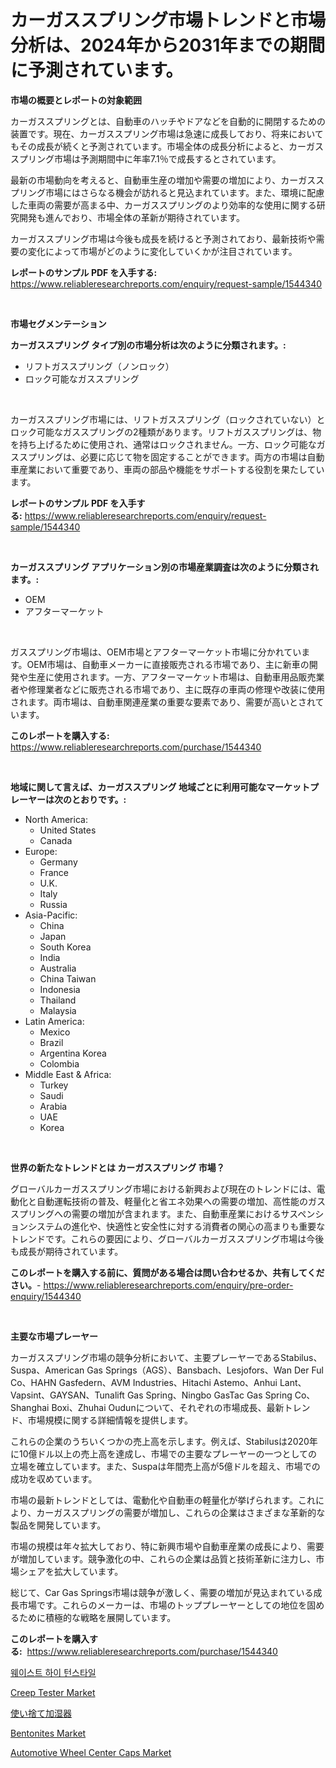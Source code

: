 <p><h1>カーガススプリング市場トレンドと市場分析は、2024年から2031年までの期間に予測されています。</h1></p><p><strong>市場の概要とレポートの対象範囲</strong></p>
<p><p>カーガススプリングとは、自動車のハッチやドアなどを自動的に開閉するための装置です。現在、カーガススプリング市場は急速に成長しており、将来においてもその成長が続くと予測されています。市場全体の成長分析によると、カーガススプリング市場は予測期間中に年率7.1％で成長するとされています。</p><p>最新の市場動向を考えると、自動車生産の増加や需要の増加により、カーガススプリング市場にはさらなる機会が訪れると見込まれています。また、環境に配慮した車両の需要が高まる中、カーガススプリングのより効率的な使用に関する研究開発も進んでおり、市場全体の革新が期待されています。</p><p>カーガススプリング市場は今後も成長を続けると予測されており、最新技術や需要の変化によって市場がどのように変化していくかが注目されています。</p></p>
<p><strong>レポートのサンプル PDF を入手する:</strong> <a href="https://www.reliableresearchreports.com/enquiry/request-sample/1544340">https://www.reliableresearchreports.com/enquiry/request-sample/1544340</a></p>
<p>&nbsp;</p>
<p><strong>市場セグメンテーション</strong></p>
<p><strong>カーガススプリング タイプ別の市場分析は次のように分類されます。:</strong></p>
<p><ul><li>リフトガススプリング（ノンロック）</li><li>ロック可能なガススプリング</li></ul></p>
<p>&nbsp;</p>
<p><p>カーガススプリング市場には、リフトガススプリング（ロックされていない）とロック可能なガススプリングの2種類があります。リフトガススプリングは、物を持ち上げるために使用され、通常はロックされません。一方、ロック可能なガススプリングは、必要に応じて物を固定することができます。両方の市場は自動車産業において重要であり、車両の部品や機能をサポートする役割を果たしています。</p></p>
<p><strong>レポートのサンプル PDF を入手する:</strong>&nbsp;<a href="https://www.reliableresearchreports.com/enquiry/request-sample/1544340">https://www.reliableresearchreports.com/enquiry/request-sample/1544340</a></p>
<p>&nbsp;</p>
<p><strong> カーガススプリング アプリケーション別の市場産業調査は次のように分類されます。:</strong></p>
<p><ul><li>OEM</li><li>アフターマーケット</li></ul></p>
<p>&nbsp;</p>
<p><p>ガススプリング市場は、OEM市場とアフターマーケット市場に分かれています。OEM市場は、自動車メーカーに直接販売される市場であり、主に新車の開発や生産に使用されます。一方、アフターマーケット市場は、自動車用品販売業者や修理業者などに販売される市場であり、主に既存の車両の修理や改装に使用されます。両市場は、自動車関連産業の重要な要素であり、需要が高いとされています。</p></p>
<p><strong>このレポートを購入する:</strong>&nbsp; <a href="https://www.reliableresearchreports.com/purchase/1544340">https://www.reliableresearchreports.com/purchase/1544340</a></p>
<p>&nbsp;</p>
<p><strong>地域に関して言えば、カーガススプリング 地域ごとに利用可能なマーケットプレーヤーは次のとおりです。:</strong></p>
<p><ul>
    <li>
        North America:
        <ul>
            <li>United States</li>
            <li>Canada</li>
        </ul>
    </li>
    <li>
        Europe:
        <ul>
            <li>Germany</li>
            <li>France</li>
            <li>U.K.</li>
            <li>Italy</li>
            <li>Russia</li>
        </ul>
    </li>
    <li>
        Asia-Pacific:
        <ul>
            <li>China</li>
            <li>Japan</li>
            <li>South Korea</li>
            <li>India</li>
            <li>Australia</li>
            <li>China Taiwan</li>
            <li>Indonesia</li>
            <li>Thailand</li>
            <li>Malaysia</li>
        </ul>
    </li>
    <li>
        Latin America:
        <ul>
            <li>Mexico</li>
            <li>Brazil</li>
            <li>Argentina Korea</li>
            <li>Colombia</li>
        </ul>
    </li>
    <li>
        Middle East & Africa:
        <ul>
            <li>Turkey</li>
            <li>Saudi</li>
            <li>Arabia</li>
            <li>UAE</li>
            <li>Korea</li>
        </ul>
    </li>
    </ul></p>
<p>&nbsp;</p>
<p><strong>世界の新たなトレンドとは カーガススプリング 市場？</strong></p>
<p><p>グローバルカーガススプリング市場における新興および現在のトレンドには、電動化と自動運転技術の普及、軽量化と省エネ効果への需要の増加、高性能のガススプリングへの需要の増加が含まれます。また、自動車産業におけるサスペンションシステムの進化や、快適性と安全性に対する消費者の関心の高まりも重要なトレンドです。これらの要因により、グローバルカーガススプリング市場は今後も成長が期待されています。</p></p>
<p><strong>このレポートを購入する前に、質問がある場合は問い合わせるか、共有してください。</strong>- <a href="https://www.reliableresearchreports.com/enquiry/pre-order-enquiry/1544340">https://www.reliableresearchreports.com/enquiry/pre-order-enquiry/1544340</a></p>
<p>&nbsp;</p>
<p><strong>主要な市場プレーヤー</strong></p>
<p><p>カーガススプリング市場の競争分析において、主要プレーヤーであるStabilus、Suspa、American Gas Springs（AGS）、Bansbach、Lesjofors、Wan Der Ful Co、HAHN Gasfedern、AVM Industries、Hitachi Astemo、Anhui Lant、Vapsint、GAYSAN、Tunalift Gas Spring、Ningbo GasTac Gas Spring Co、Shanghai Boxi、Zhuhai Oudunについて、それぞれの市場成長、最新トレンド、市場規模に関する詳細情報を提供します。</p><p>これらの企業のうちいくつかの売上高を示します。例えば、Stabilusは2020年に10億ドル以上の売上高を達成し、市場での主要なプレーヤーの一つとしての立場を確立しています。また、Suspaは年間売上高が5億ドルを超え、市場での成功を収めています。</p><p>市場の最新トレンドとしては、電動化や自動車の軽量化が挙げられます。これにより、カーガススプリングの需要が増加し、これらの企業はさまざまな革新的な製品を開発しています。</p><p>市場の規模は年々拡大しており、特に新興市場や自動車産業の成長により、需要が増加しています。競争激化の中、これらの企業は品質と技術革新に注力し、市場シェアを拡大しています。</p><p>総じて、Car Gas Springs市場は競争が激しく、需要の増加が見込まれている成長市場です。これらのメーカーは、市場のトッププレーヤーとしての地位を固めるために積極的な戦略を展開しています。</p></p>
<p><strong>このレポートを購入する:</strong>&nbsp;&nbsp;<a href="https://www.reliableresearchreports.com/purchase/1544340">https://www.reliableresearchreports.com/purchase/1544340</a></p>
<p><p><a href="https://github.com/Howaoole34545/Market-Research-Report-List-1/blob/main/557349112353.md">웨이스트 하이 턴스타일</a></p><p><a href="https://view.publitas.com/reportprime-1/creep-tester-market-offer-valuable-insights-into-market-size-market-share-market-trends-and-projections-spanning-from-2024-to-2031/">Creep Tester Market</a></p><p><a href="https://github.com/CloydAbbott2023/Market-Research-Report-List-1/blob/main/858730813525.md">使い捨て加湿器</a></p><p><a href="https://gentle-editor-9db.notion.site/Bentonites-Market-Research-Report-The-Key-To-Successful-Business-Strategy-Forecasted-for-Period-fro-065656a880bd4d839312edc93ea53178">Bentonites Market</a></p><p><a href="https://issuu.com/reportprime-2/docs/automotive-wheel-center-caps-market-size-2030.pptx">Automotive Wheel Center Caps Market</a></p></p>